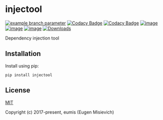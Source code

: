 # injectool

[![example branch parameter](https://github.com/eumis/injectool/actions/workflows/ci.yml/badge.svg?branch=dev)](https://github.com/eumis/injectool/actions/workflows/ci.yml?query=branch%3Adev++)
[![Codacy Badge](https://app.codacy.com/project/badge/Grade/9945bfa38f9845e68c7dfcd8d02048cb)](https://www.codacy.com/gh/eumis/injectool/dashboard?utm_source=github.com&amp;utm_medium=referral&amp;utm_content=eumis/injectool&amp;utm_campaign=Badge_Grade)
[![Codacy Badge](https://app.codacy.com/project/badge/Coverage/9945bfa38f9845e68c7dfcd8d02048cb)](https://www.codacy.com/gh/eumis/injectool/dashboard?utm_source=github.com&utm_medium=referral&utm_content=eumis/injectool&utm_campaign=Badge_Coverage)
[![image](https://img.shields.io/pypi/v/injectool.svg)](https://python.org/pypi/injectool)
[![image](https://img.shields.io/pypi/pyversions/injectool.svg)](https://python.org/pypi/injectool)
[![image](https://img.shields.io/pypi/l/injectool.svg)](https://python.org/pypi/injectool)
[![Downloads](https://static.pepy.tech/personalized-badge/injectool?period=total&units=international_system&left_color=grey&right_color=orange&left_text=Downloads)](https://pepy.tech/project/injectool)

Dependency injection tool

## Installation

Install using pip:

`pip install injectool`

## License

[MIT](http://opensource.org/licenses/MIT)

Copyright (c) 2017-present, eumis (Eugen Misievich)
